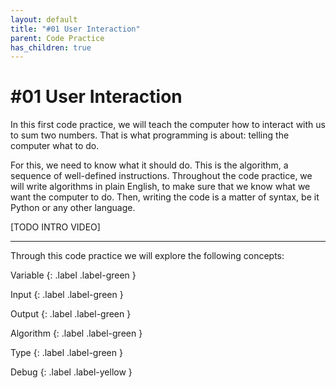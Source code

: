 ```yaml
---
layout: default
title: "#01 User Interaction"
parent: Code Practice
has_children: true
---
```


# #01 User Interaction

In this first code practice, we will teach the computer how to interact with us to sum two numbers. That is what programming is about: telling the computer what to do.

For this, we need to know what it should do. This is the algorithm, a sequence of well-defined instructions. Throughout the code practice, we will write algorithms in plain English, to make sure that we know what we want the computer to do. Then, writing the code is a matter of syntax, be it Python or any other language.

[TODO INTRO VIDEO]

---

Through this code practice we will explore the following concepts:

Variable
{: .label .label-green }

Input
{: .label .label-green }

Output
{: .label .label-green }

Algorithm
{: .label .label-green }

Type
{: .label .label-green }

Debug
{: .label .label-yellow }